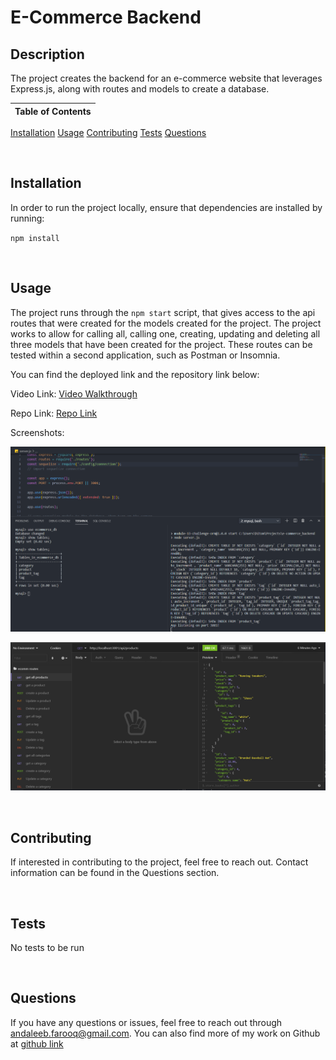# E-Commerce Backend

## Description
The project creates the backend for an e-commerce website that leverages Express.js, along with routes and models to create a database.



Table of Contents |
-------------------|
[Installation](#Installation)
[Usage](#Usage)
[Contributing](#Contributing)
[Tests](#Tests)
[Questions](#Questions)

<br />

## Installation

In order to run the project locally, ensure that dependencies are installed by running:

`npm install`

<br />

## Usage

The project runs through the `npm start` script, that gives access to the api routes that were created for the models created for the project. The project works to allow for calling all, calling one, creating, updating and deleting all three models that have been created for the project. These routes can be tested within a second application, such as Postman or Insomnia.

You can find the deployed link and the repository link below:

Video Link: [Video Walkthrough](https://drive.google.com/file/d/1T1uk1hMGba-ia61PW3MvSl_LxrmTeUNs/view?usp=sharing)

Repo Link: [Repo Link](https://github.com/cerafinn/e-commerce_backend)

Screenshots:

![IMG](./images/ecommerce.PNG)

![Insomnia](./images/ecomm-routes.png)

<br />

## Contributing

If interested in contributing to the project, feel free to reach out. Contact information can be found in the Questions section.

<br />



## Tests

No tests to be run

<br />

## Questions

If you have any questions or issues, feel free to reach out through andaleeb.farooq@gmail.com.
You can also find more of my work on Github at [github link](https://github.com/cerafinn)
